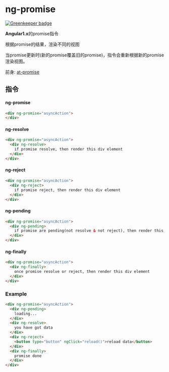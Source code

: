 # ng-promise

[![Greenkeeper badge](https://badges.greenkeeper.io/axetroy/ng-promise.svg)](https://greenkeeper.io/)

**Angular1.x**的promise指令

根据promise的结果，渲染不同的视图

当promise更新时(新的promise覆盖旧的promise)，指令会重新根据新的promise渲染视图。

前身: [at-promise](https://github.com/axetroy/at-promise)

## 指令

#### ng-promise

```html
<div ng-promise="asyncAction">
</div>
```


#### ng-resolve

```html
<div ng-promise="asyncAction">
  <div ng-resolve>
    if promise resolve, then render this div element
  </div>
</div>
```

#### ng-reject

```html
<div ng-promise="asyncAction">
  <div ng-reject>
    if promise reject, then render this div element
  </div>
</div>
```

#### ng-pending

```html
<div ng-promise="asyncAction">
  <div ng-pending>
    if promise are pending(not resolve & not reject), then render this div element
  </div>
</div>
```

#### ng-finally

```html
<div ng-promise="asyncAction">
  <div ng-finally>
    once promise resolve or reject, then render this div element
  </div>
</div>
```

### Example

```html
<div ng-promise="asyncAction">
  <div ng-pending>
    loading...
  </div>
  <div ng-resolve>
    you have got data
  </div>
  <div ng-reject>
    <button type="button" ngClick="reload()">reload data</button>
  </div>
  <div ng-finally>
    promise done
  </div>
</div>
```
